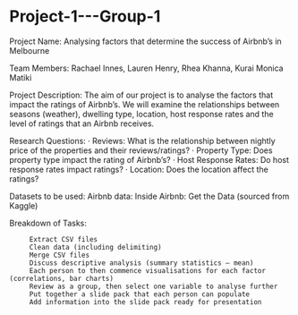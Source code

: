 # Project-1---Group-1
Project Name: Analysing factors that determine the success of Airbnb’s in Melbourne

Team Members: Rachael Innes, Lauren Henry, Rhea Khanna, Kurai Monica Matiki

Project Description: The aim of our project is to analyse the factors that impact the ratings of Airbnb’s.  We will examine the relationships between seasons (weather), dwelling type, location, host response rates and the level of ratings that an Airbnb receives.

Research Questions:
·        Reviews: What is the relationship between nightly price of the properties and their reviews/ratings?
·        Property Type: Does property type impact the rating of Airbnb’s?
·        Host Response Rates: Do host response rates impact ratings?
·        Location: Does the location affect the ratings?

Datasets to be used:
Airbnb data: Inside Airbnb: Get the Data (sourced from Kaggle)
 
Breakdown of Tasks:

          
         Extract CSV files
         Clean data (including delimiting)
         Merge CSV files
         Discuss descriptive analysis (summary statistics – mean)
         Each person to then commence visualisations for each factor (correlations, bar charts)
         Review as a group, then select one variable to analyse further
         Put together a slide pack that each person can populate
         Add information into the slide pack ready for presentation
 

 


